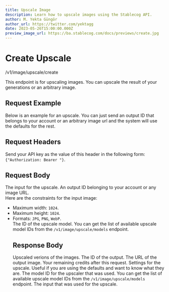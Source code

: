 ```yaml
---
title: Upscale Image
description: Learn how to upscale images using the Stablecog API.
author: M. Yekta Güngör
author_url: https://twitter.com/yektagg
date: 2023-05-26T15:00:00.000Z
preview_image_url: https://ba.stablecog.com/docs/previews/create.jpg
---
```


<script>
	import TypescriptRequest from './request/typescript.md';
	import PythonRequest from './request/python.md';
	import CurlRequest from './request/curl.md';
	import Response from './request/response.json';
	import Tabs from '$components/docs/tabs/Tabs.svelte';
	import Tab from '$components/docs/tabs/Tab.svelte';
	import RequestLine from '$components/docs/RequestLine.svelte';
	import Spacer from '$components/docs/Spacer.svelte';
	import Property from '$components/docs/Property.svelte';
	import Expandible from '$components/docs/Expandible.svelte';
	import CollapsibleJSON from '$components/docs/collapsibleJSON/CollapsibleJSON.svelte';
	import Code from '$components/docs/Code.svelte';
</script>

# Create Upscale

<RequestLine method='POST'>
	/v1/image/upscale/create
</RequestLine>

This endpoint is for upscaling images. You can upscale the result of your generations or an arbitrary image.

## Request Example

Below is an example for an upscale. You can just send an output ID that belongs to your account or an arbitrary image url and the system will use the defaults for the rest.

<Tabs>
	<Tab value="cURL">
		<CurlRequest />
	</Tab>
	<Tab value="TypeScript">
		<TypescriptRequest />
	</Tab>
	<Tab value="Python">
		<PythonRequest />
	</Tab>
</Tabs>

<CollapsibleJSON json={Response} title="Response"/>

<Spacer/>

## Request Headers

<Property name="Authorization" required type="string">
	Send your API key as the value of this header in the following form:<br>
	<Code>{"Authorization: Bearer <YOUR_STABLECOG_API_KEY>"}</Code>.
</Property>

<Spacer/>

## Request Body

<Property name="input" type="string" required>
	The input for the upscale. An output ID belonging to your account or any image URL.<br>
	Here are the constraints for the input image:<br>
	<ul>
		<li>Maximum width: <Code>1024</Code>.</li>
		<li>Maximum height: <Code>1024</Code>.</li>
		<li>Formats: <Code>JPG</Code>, <Code>PNG</Code>, <Code>WebP</Code>.</li>
</Property>
<Property name="model_id" type="TUpscaleModelID" typeModifier="enum">
	The ID of the upscale model.
	<Expandible title="TUpscaleModelID" yPadding>
		You can get the list of available upscale model IDs from the <Code href='/docs/v1/api-reference/image/upscale/models'>/v1/image/upscale/models</Code> endpoint.
	</Expandible>
</Property>

<Spacer/>

## Response Body

<Property name="outputs" type="TOutput" typeModifier="array">
	Upscaled verions of the images.
	<Expandible title="TOutput">
		<Property name="id" type="string">
			The ID of the output.
		</Property>
		<Property name="url" type="string">
			The URL of the output image.
		</Property>
	</Expandible>
</Property>
<Property name="remaining_credits" type="float">
	Your remaining credits after this request.
</Property>
<Property name="settings" type="TUpscaleSettings" typeModifier="object">
	Settings for the upscale. Useful if you are using the defaults and want to know what they are.
	<Expandible title="TUpscaleSettings">
		<Property name="model_id" type="TUpscaleModelID" typeModifier="enum">
			The model ID for the upscaler that was used.
			<Expandible title="TUpscaleModelID" yPadding>
				You can get the list of available upscale model IDs from the <Code href='/docs/v1/api-reference/image/upscale/models'>/v1/image/upscale/models</Code> endpoint.
			</Expandible>
		</Property>
		<Property name="input" type="string">
			The input that was used for the upscale.
		</Property>
	</Expandible>
</Property>

